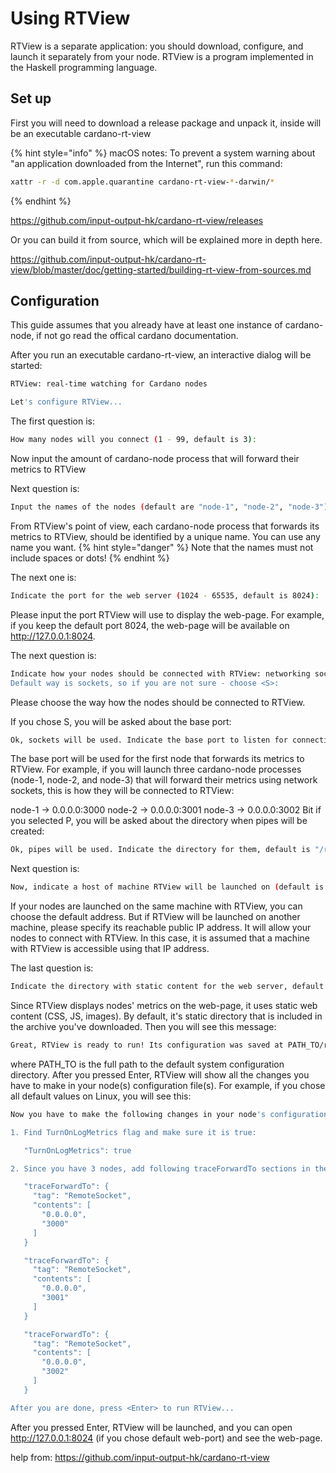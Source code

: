 # Using RTView
RTView is a separate application: you should download, configure, and launch it separately from your node.
RTView is a program implemented in the Haskell programming language.
## Set up
First you will need to download a release package and unpack it, inside will be an executable cardano-rt-view

{% hint style="info" %}
macOS notes:
To prevent a system warning about "an application downloaded from the Internet", run this command:
```bash
xattr -r -d com.apple.quarantine cardano-rt-view-*-darwin/*
```
{% endhint %}

https://github.com/input-output-hk/cardano-rt-view/releases

Or you can build it from source, which will be explained more in depth here.

https://github.com/input-output-hk/cardano-rt-view/blob/master/doc/getting-started/building-rt-view-from-sources.md

## Configuration
This guide assumes that you already have at least one instance of cardano-node, if not go read the offical cardano documentation.

After you run an executable cardano-rt-view, an interactive dialog will be started:

```bash
RTView: real-time watching for Cardano nodes

Let's configure RTView...
```
The first question is:

```bash
How many nodes will you connect (1 - 99, default is 3):
```
Now input the amount of cardano-node process that will forward their metrics to RTView

Next question is:
```bash
Input the names of the nodes (default are "node-1", "node-2", "node-3"), one at a time:
```

From RTView's point of view, each cardano-node process that forwards its metrics to RTView, should be identified by a unique name. You can use any name you want. 
{% hint style="danger" %}
Note that the names must not include spaces or dots!
{% endhint %}

The next one is:
```bash
Indicate the port for the web server (1024 - 65535, default is 8024):
```

Please input the port RTView will use to display the web-page. For example, if you keep the default port 8024, the web-page will be available on http://127.0.0.1:8024.

The next question is:
```bash
Indicate how your nodes should be connected with RTView: networking sockets <S> or named pipes <P>."
Default way is sockets, so if you are not sure - choose <S>:
```
Please choose the way how the nodes should be connected to RTView.

If you chose S, you will be asked about the base port:
```bash
Ok, sockets will be used. Indicate the base port to listen for connections (1024 - 65535, default is 3000):
```
The base port will be used for the first node that forwards its metrics to RTView. For example, if you will launch three cardano-node processes (node-1, node-2, and node-3) that will forward their metrics using network sockets, this is how they will be connected to RTView:

node-1 -> 0.0.0.0:3000
node-2 -> 0.0.0.0:3001
node-3 -> 0.0.0.0:3002
Bit if you selected P, you will be asked about the directory when pipes will be created:
```bash
Ok, pipes will be used. Indicate the directory for them, default is "/run/user/1000/rt-view-pipes":
```
Next question is:
```bash
Now, indicate a host of machine RTView will be launched on (default is 0.0.0.0):
```
If your nodes are launched on the same machine with RTView, you can choose the default address. But if RTView will be launched on another machine, please specify its reachable public IP address. It will allow your nodes to connect with RTView. In this case, it is assumed that a machine with RTView is accessible using that IP address.

The last question is:
```bash
Indicate the directory with static content for the web server, default is "static":
```
Since RTView displays nodes' metrics on the web-page, it uses static web content (CSS, JS, images). By default, it's static directory that is included in the archive you've downloaded.
Then you will see this message:
```bash
Great, RTView is ready to run! Its configuration was saved at PATH_TO/rt-view.yaml. Press <Enter> to continue...
```
where PATH_TO is the full path to the default system configuration directory.
After you pressed Enter, RTView will show all the changes you have to make in your node(s) configuration file(s). For example, if you chose all default values on Linux, you will see this:
```bash
Now you have to make the following changes in your node's configuration file:

1. Find TurnOnLogMetrics flag and make sure it is true:

   "TurnOnLogMetrics": true

2. Since you have 3 nodes, add following traceForwardTo sections in the root of their configuration files:

   "traceForwardTo": {
     "tag": "RemoteSocket",
     "contents": [
       "0.0.0.0",
       "3000"
     ]
   }

   "traceForwardTo": {
     "tag": "RemoteSocket",
     "contents": [
       "0.0.0.0",
       "3001"
     ]
   }

   "traceForwardTo": {
     "tag": "RemoteSocket",
     "contents": [
       "0.0.0.0",
       "3002"
     ]
   }

After you are done, press <Enter> to run RTView...
```

After you pressed Enter, RTView will be launched, and you can open http://127.0.0.1:8024 (if you chose default web-port) and see the web-page.

help from: https://github.com/input-output-hk/cardano-rt-view
